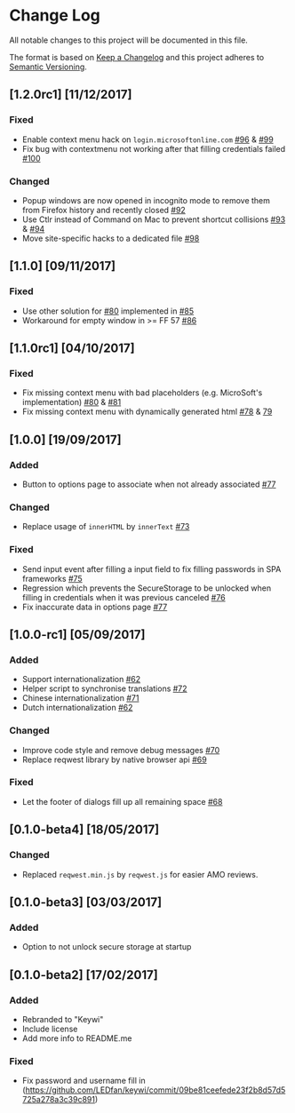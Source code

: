# Change Log
All notable changes to this project will be documented in this file.

The format is based on [Keep a Changelog](http://keepachangelog.com/) 
and this project adheres to [Semantic Versioning](http://semver.org/).

## [1.2.0rc1] [11/12/2017]
### Fixed
 - Enable context menu hack on `login.microsoftonline.com` [#96](https://github.com/LEDfan/keywi/issues/96) & [#99](https://github.com/LEDfan/keywi/pull/99)
 - Fix bug with contextmenu not working after that filling credentials failed [#100](https://github.com/LEDfan/keywi/pull/100)


### Changed
 - Popup windows are now opened in incognito mode to remove them from Firefox history and recently closed [#92](https://github.com/LEDfan/keywi/pull/92)
 - Use <kb>Ctlr</kb> instead of <kb>Command</kb> on Mac to prevent shortcut collisions [#93](https://github.com/LEDfan/keywi/issues/93) & [#94](https://github.com/LEDfan/keywi/pull/94)
 - Move site-specific hacks to a dedicated file [#98](https://github.com/LEDfan/keywi/pull/98)


## [1.1.0] [09/11/2017]
### Fixed
 - Use other solution for [#80](https://github.com/LEDfan/keywi/issues/80) implemented in [#85](https://github.com/LEDfan/keywi/issues/85)
 - Workaround for empty window in >= FF 57 [#86](https://github.com/LEDfan/keywi/pull/86)

## [1.1.0rc1] [04/10/2017]
### Fixed
 - Fix missing context menu with bad placeholders (e.g. MicroSoft's implementation) [#80](https://github.com/LEDfan/keywi/issues/80) & [#81](https://github.com/LEDfan/keywi/issues/81)
 - Fix missing context menu with dynamically generated html [#78](https://github.com/LEDfan/keywi/issues/78) & [79](https://github.com/LEDfan/keywi/issues/79)

## [1.0.0] [19/09/2017]
### Added
 - Button to options page to associate when not already associated [#77](https://github.com/LEDfan/keywi/pull/77)
### Changed
 - Replace usage of `innerHTML` by `innerText` [#73](https://github.com/LEDfan/keywi/pull/73)

### Fixed
 - Send input event after filling a input field to fix filling passwords in SPA frameworks [#75](https://github.com/LEDfan/keywi/pull/75)
 - Regression which prevents the SecureStorage to be unlocked when filling in credentials when it was previous canceled [#76](https://github.com/LEDfan/keywi/pull/76)
 - Fix inaccurate data in options page [#77](https://github.com/LEDfan/keywi/pull/77)


## [1.0.0-rc1] [05/09/2017]
### Added
 - Support internationalization [#62](https://github.com/LEDfan/keywi/pull/62)
 - Helper script to synchronise translations [#72](https://github.com/LEDfan/keywi/pull/72)
 - Chinese internationalization [#71](https://github.com/LEDfan/keywi/pull/71)
 - Dutch internationalization [#62](https://github.com/LEDfan/keywi/pull/62)
### Changed
 - Improve code style and remove debug messages [#70](https://github.com/LEDfan/keywi/pull/70)
 - Replace reqwest library by native browser api [#69](https://github.com/LEDfan/keywi/pull/69)
### Fixed
 - Let the footer of dialogs fill up all remaining space [#68](https://github.com/LEDfan/keywi/pull/68)

## [0.1.0-beta4] [18/05/2017]
### Changed
 - Replaced `reqwest.min.js` by `reqwest.js` for easier AMO reviews.

## [0.1.0-beta3] [03/03/2017]
### Added
 - Option to not unlock secure storage at startup

## [0.1.0-beta2] [17/02/2017]
### Added
 - Rebranded to "Keywi"
 - Include license
 - Add more info to README.me

### Fixed
 - Fix password and username fill in (https://github.com/LEDfan/keywi/commit/09be81ceefede23f2b8d57d5725a278a3c39c891)

